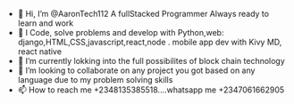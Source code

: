 - 👋 Hi, I’m @AaronTech112 A fullStacked Programmer Always ready to learn and work
- 👀 I Code, solve problems and develop with Python,web: django,HTML,CSS,javascript,react,node . mobile app dev with Kivy MD, react native
- 🌱 I’m currently lokking into the full possibilites of block chain technology
- 💞️ I’m looking to collaborate on any project you got based on any language due to my problem solving skills
- 📫 How to reach me +2348135385518....whatsapp me +2347061662905

<!---
AaronTech112/AaronTech112 is a ✨ special ✨ repository because its `README.md` (this file) appears on your GitHub profile.
You can click the Preview link to take a look at your changes.
--->
